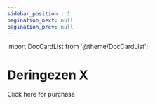 ```yaml
---
sidebar_position : 1
pagination_next: null
pagination_prev: null
---
```


import DocCardList from '@theme/DocCardList';

# Deringezen X

Click here for purchase

<DocCardList />
